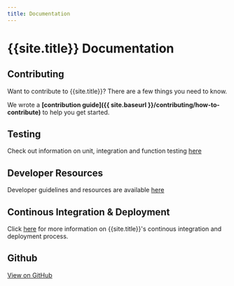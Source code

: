 ```yaml
---
title: Documentation
---
```


# {{site.title}} Documentation

## Contributing

Want to contribute to {{site.title}}? There are a few things you need to know.

We wrote a **[contribution guide]({{ site.baseurl }}/contributing/how-to-contribute)** to help you get started.

## Testing

Check out information on unit, integration and function testing <a href="{{ site.baseurl }}/testing">here</a>

## Developer Resources

Developer guidelines and resources are available <a href="{{ site.baseurl }}/developer">here</a>

## Continous Integration & Deployment

Click <a href="{{ site.baseurl }}/continous-integration">here</a> for more information on {{site.title}}'s continous integration and deployment process.

## Github

<div class="clearfix">
  <a href="https://github.kdc.capitalone.com/ease-ui/ease-web-v2/" class="view-on-github button"><span>View on GitHub</span></a>
</div>
